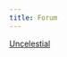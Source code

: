 ```yaml
---
title: Forum
---
```



<a id="nabblelink" href="http://uncelestial.67314.x6.nabble.com/">Uncelestial</a>
<script src="http://uncelestial.67314.x6.nabble.com/embed/f1"></script>
